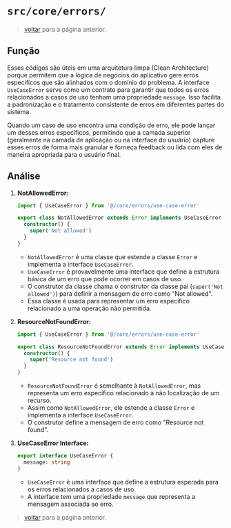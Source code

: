 # `src/core/errors/`

> [voltar](../../../c_code-analysis.md) para a página anterior.

## Função

Esses códigos são úteis em uma arquitetura limpa (Clean Architecture) porque permitem que a lógica de negócios do aplicativo gere erros específicos que são alinhados com o domínio do problema. A interface `UseCaseError` serve como um contrato para garantir que todos os erros relacionados a casos de uso tenham uma propriedade `message`. Isso facilita a padronização e o tratamento consistente de erros em diferentes partes do sistema.

Quando um caso de uso encontra uma condição de erro, ele pode lançar um desses erros específicos, permitindo que a camada superior (geralmente na camada de aplicação ou na interface do usuário) capture esses erros de forma mais granular e forneça feedback ou lida com eles de maneira apropriada para o usuário final.

## Análise

1. **NotAllowedError:**

   ```typescript
   import { UseCaseError } from '@/core/errors/use-case-error'

   export class NotAllowedError extends Error implements UseCaseError {
     constructor() {
       super('Not allowed')
     }
   }
   ```

   - `NotAllowedError` é uma classe que estende a classe `Error` e implementa a interface `UseCaseError`.
   - `UseCaseError` é provavelmente uma interface que define a estrutura básica de um erro que pode ocorrer em casos de uso.
   - O construtor da classe chama o construtor da classe pai (`super('Not allowed')`) para definir a mensagem de erro como "Not allowed".
   - Essa classe é usada para representar um erro específico relacionado a uma operação não permitida.

2. **ResourceNotFoundError:**

   ```typescript
   import { UseCaseError } from '@/core/errors/use-case-error'

   export class ResourceNotFoundError extends Error implements UseCaseError {
     constructor() {
       super('Resource not found')
     }
   }
   ```

   - `ResourceNotFoundError` é semelhante à `NotAllowedError`, mas representa um erro específico relacionado à não localização de um recurso.
   - Assim como `NotAllowedError`, ele estende a classe `Error` e implementa a interface `UseCaseError`.
   - O construtor define a mensagem de erro como "Resource not found".

3. **UseCaseError Interface:**

   ```typescript
   export interface UseCaseError {
     message: string
   }
   ```

   - `UseCaseError` é uma interface que define a estrutura esperada para os erros relacionados a casos de uso.
   - A interface tem uma propriedade `message` que representa a mensagem associada ao erro.

> [voltar](../../../c_code-analysis.md) para a página anterior.
